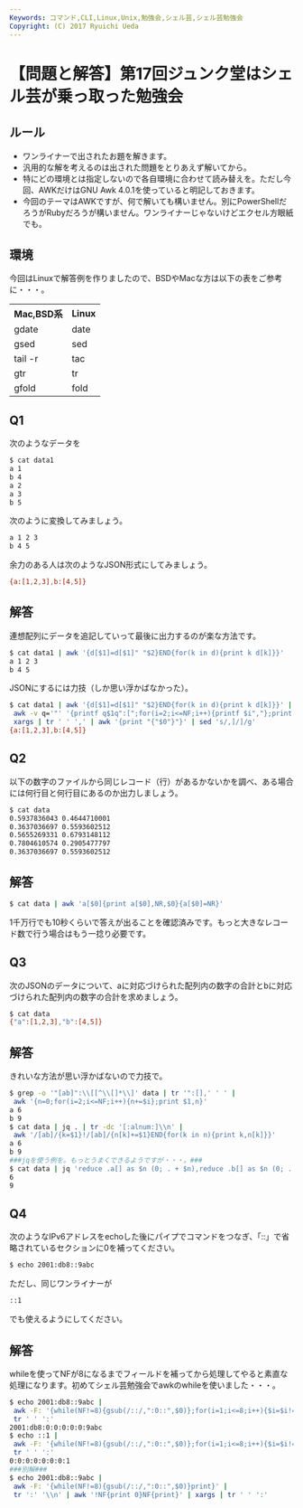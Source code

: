```yaml
---
Keywords: コマンド,CLI,Linux,Unix,勉強会,シェル芸,シェル芸勉強会
Copyright: (C) 2017 Ryuichi Ueda
---
```


# 【問題と解答】第17回ジュンク堂はシェル芸が乗っ取った勉強会
<h2>ルール</h2>

<ul>
	<li>ワンライナーで出されたお題を解きます。</li>
	<li>汎用的な解を考えるのは出された問題をとりあえず解いてから。</li>
	<li>特にどの環境とは指定しないので各自環境に合わせて読み替えを。ただし今回、AWKだけはGNU Awk 4.0.1を使っていると明記しておきます。</li>
	<li>今回のテーマはAWKですが、何で解いても構いません。別にPowerShellだろうがRubyだろうが構いません。ワンライナーじゃないけどエクセル方眼紙でも。</li>
</ul>



<h2>環境</h2>
今回はLinuxで解答例を作りましたので、BSDやMacな方は以下の表をご参考に・・・。

<table>
 <tr>
 <th>Mac,BSD系</th>
 <th>Linux</th>
 </tr>
 <tr>
 <td>gdate</td>
 <td>date</td>
 </tr>
 <tr>
 <td>gsed</td>
 <td>sed</td>
 </tr>
 <tr>
 <td>tail -r</td>
 <td>tac</td>
 </tr>
 <tr>
 <td>gtr</td>
 <td>tr</td>
 </tr>
 <tr>
 <td>gfold</td>
 <td>fold</td>
 </tr>
</table>

<h2>Q1</h2>

次のようなデータを

```bash
$ cat data1
a 1
b 4
a 2
a 3
b 5
```

次のように変換してみましょう。

```bash
a 1 2 3
b 4 5
```

余力のある人は次のようなJSON形式にしてみましょう。

```bash
{a:[1,2,3],b:[4,5]}
```

<h2>解答</h2>

連想配列にデータを追記していって最後に出力するのが楽な方法です。

```bash
$ cat data1 | awk '{d[$1]=d[$1]" "$2}END{for(k in d){print k d[k]}}' 
a 1 2 3
b 4 5
```

JSONにするには力技（しか思い浮かばなかった）。

```bash
$ cat data1 | awk '{d[$1]=d[$1]" "$2}END{for(k in d){print k d[k]}}' |
 awk -v q='"' '{printf q$1q":[";for(i=2;i<=NF;i++){printf $i","};print "]"}' |
 xargs | tr ' ' ',' | awk '{print "{"$0"}"}' | sed 's/,]/]/g'
{a:[1,2,3],b:[4,5]}
```

<h2>Q2</h2>

以下の数字のファイルから同じレコード（行）があるかないかを調べ、ある場合には何行目と何行目にあるのか出力しましょう。

```bash
$ cat data
0.5937836043 0.4644710001
0.3637036697 0.5593602512
0.5655269331 0.6793148112
0.7804610574 0.2905477797
0.3637036697 0.5593602512
```

<h2>解答</h2>

```bash
$ cat data | awk 'a[$0]{print a[$0],NR,$0}{a[$0]=NR}'
```

1千万行でも10秒くらいで答えが出ることを確認済みです。もっと大きなレコード数で行う場合はもう一捻り必要です。


<h2>Q3</h2>

次のJSONのデータについて、aに対応づけられた配列内の数字の合計とbに対応づけられた配列内の数字の合計を求めましょう。

```bash
$ cat data
{"a":[1,2,3],"b":[4,5]}
```

<h2>解答</h2>

きれいな方法が思い浮かばないので力技で。

```bash
$ grep -o '"[ab]":\\[[^\\[]*\\]' data | tr '":[],' ' ' |
 awk '{n=0;for(i=2;i<=NF;i++){n+=$i};print $1,n}'
a 6
b 9
$ cat data | jq . | tr -dc '[:alnum:]\\n' |
 awk '/[ab]/{k=$1}!/[ab]/{n[k]+=$1}END{for(k in n){print k,n[k]}}'
a 6
b 9
###jqを使う例を。もっとうまくできるようですが・・・。###
$ cat data | jq 'reduce .a[] as $n (0; . + $n),reduce .b[] as $n (0; . + $n)'
6
9
```

<h2>Q4</h2>

次のようなIPv6アドレスをechoした後にパイプでコマンドをつなぎ、「::」で省略されているセクションに0を補ってください。

```bash
$ echo 2001:db8::9abc
```

ただし、同じワンライナーが

```bash
::1
```

でも使えるようにしてください。

<h2>解答</h2>

whileを使ってNFが8になるまでフィールドを補ってから処理してやると素直な処理になります。初めてシェル芸勉強会でawkのwhileを使いました・・・。

```bash
$ echo 2001:db8::9abc |
 awk -F: '{while(NF!=8){gsub(/::/,":0::",$0)};for(i=1;i<=8;i++){$i=$i!=""?$i:0};print}' |
 tr ' ' ':'
2001:db8:0:0:0:0:0:9abc
$ echo ::1 |
 awk -F: '{while(NF!=8){gsub(/::/,":0::",$0)};for(i=1;i<=8;i++){$i=$i!=""?$i:0};print}' |
 tr ' ' ':'
0:0:0:0:0:0:0:1
###別解###
$ echo 2001:db8::9abc |
 awk -F: '{while(NF!=8){gsub(/::/,":0::",$0)}print}' |
 tr ':' '\\n' | awk '!NF{print 0}NF{print}' | xargs | tr ' ' ':'
```
